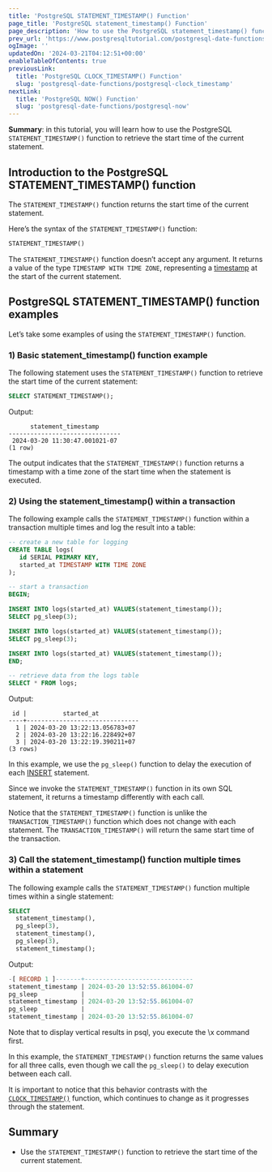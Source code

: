 ```yaml
---
title: 'PostgreSQL STATEMENT_TIMESTAMP() Function'
page_title: 'PostgreSQL statement_timestamp() Function'
page_description: 'How to use the PostgreSQL statement_timestamp() function to retrieve the start time of the current statement.'
prev_url: 'https://www.postgresqltutorial.com/postgresql-date-functions/postgresql-statement_timestamp/'
ogImage: ''
updatedOn: '2024-03-21T04:12:51+00:00'
enableTableOfContents: true
previousLink:
  title: 'PostgreSQL CLOCK_TIMESTAMP() Function'
  slug: 'postgresql-date-functions/postgresql-clock_timestamp'
nextLink:
  title: 'PostgreSQL NOW() Function'
  slug: 'postgresql-date-functions/postgresql-now'
---
```


**Summary**: in this tutorial, you will learn how to use the PostgreSQL `STATEMENT_TIMESTAMP()` function to retrieve the start time of the current statement.

## Introduction to the PostgreSQL STATEMENT_TIMESTAMP() function

The `STATEMENT_TIMESTAMP()` function returns the start time of the current statement.

Here’s the syntax of the `STATEMENT_TIMESTAMP()` function:

```sql
STATEMENT_TIMESTAMP()
```

The `STATEMENT_TIMESTAMP()` function doesn’t accept any argument. It returns a value of the type `TIMESTAMP WITH TIME ZONE`, representing a [timestamp](../postgresql-tutorial/postgresql-timestamp) at the start of the current statement.

## PostgreSQL STATEMENT_TIMESTAMP() function examples

Let’s take some examples of using the `STATEMENT_TIMESTAMP()` function.

### 1\) Basic statement_timestamp() function example

The following statement uses the `STATEMENT_TIMESTAMP()` function to retrieve the start time of the current statement:

```sql
SELECT STATEMENT_TIMESTAMP();
```

Output:

```text
      statement_timestamp
-------------------------------
 2024-03-20 11:30:47.001021-07
(1 row)
```

The output indicates that the `STATEMENT_TIMESTAMP()` function returns a timestamp with a time zone of the start time when the statement is executed.

### 2\) Using the statement_timestamp() within a transaction

The following example calls the `STATEMENT_TIMESTAMP()` function within a transaction multiple times and log the result into a table:

```sql
-- create a new table for logging
CREATE TABLE logs(
   id SERIAL PRIMARY KEY,
   started_at TIMESTAMP WITH TIME ZONE
);

-- start a transaction
BEGIN;

INSERT INTO logs(started_at) VALUES(statement_timestamp());
SELECT pg_sleep(3);

INSERT INTO logs(started_at) VALUES(statement_timestamp());
SELECT pg_sleep(3);

INSERT INTO logs(started_at) VALUES(statement_timestamp());
END;

-- retrieve data from the logs table
SELECT * FROM logs;
```

Output:

```text
 id |          started_at
----+-------------------------------
  1 | 2024-03-20 13:22:13.056783+07
  2 | 2024-03-20 13:22:16.228492+07
  3 | 2024-03-20 13:22:19.390211+07
(3 rows)
```

In this example, we use the `pg_sleep()` function to delay the execution of each [INSERT](../postgresql-tutorial/postgresql-insert) statement.

Since we invoke the `STATEMENT_TIMESTAMP()` function in its own SQL statement, it returns a timestamp differently with each call.

Notice that the `STATEMENT_TIMESTAMP()` function is unlike the `TRANSACTION_TIMESTAMP()` function which does not change with each statement. The `TRANSACTION_TIMESTAMP()` will return the same start time of the transaction.

### 3\) Call the statement_timestamp() function multiple times within a statement

The following example calls the `STATEMENT_TIMESTAMP()` function multiple times within a single statement:

```sql
SELECT
  statement_timestamp(),
  pg_sleep(3),
  statement_timestamp(),
  pg_sleep(3),
  statement_timestamp();
```

Output:

```sql
-[ RECORD 1 ]-------+------------------------------
statement_timestamp | 2024-03-20 13:52:55.861004-07
pg_sleep            |
statement_timestamp | 2024-03-20 13:52:55.861004-07
pg_sleep            |
statement_timestamp | 2024-03-20 13:52:55.861004-07
```

Note that to display vertical results in psql, you execute the \\x command first.

In this example, the `STATEMENT_TIMESTAMP()` function returns the same values for all three calls, even though we call the `pg_sleep()` to delay execution between each call.

It is important to notice that this behavior contrasts with the [`CLOCK_TIMESTAMP()`](postgresql-clock_timestamp) function, which continues to change as it progresses through the statement.

## Summary

- Use the `STATEMENT_TIMESTAMP()` function to retrieve the start time of the current statement.

